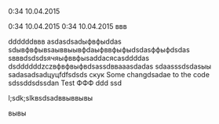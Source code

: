 0:34 10.04.2015

0:34 10.04.2015
0:34 10.04.2015
ввв

ddddddввв
asdasdsadыфвфыddas
sdывфвфывsaыввыывфdaыфввфыфыdsdasффыфdsdas
sвввdsdsdsячяыфввфыsaddaсясasddddas
dsddddddzczвфвфвыфвdsassdввaaasdadas
sdaasssdsdasыы
sadasadsadцуцfdfsdsds
cкук
Some changdsadae to the code
sdssddsdssdan
Test ФФФ ddd
ssd

l;sdk;slkвsdsadввыввывы

вывы